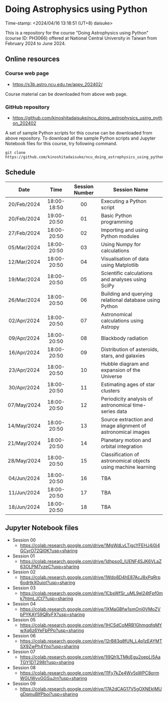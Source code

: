 # Doing Astrophysics using Python

Time-stamp: <2024/04/16 13:18:51 (UT+8) daisuke>

This is a repository for the course "Doing Astrophysics using Python" (course ID: PH3066) offered at National Central University in Taiwan from February 2024 to June 2024.

## Online resources

### Course web page

- https://s3b.astro.ncu.edu.tw/appy_202402/

Course material can be downloaded from above web page.

### GitHub repository

- https://github.com/kinoshitadaisuke/ncu_doing_astrophysics_using_python_202402

A set of sample Python scripts for this course can be downloaded from above repository. To download all the sample Python scripts and Jupyter Notebook files for this course, try following command.

```shell
git clone https://github.com/kinoshitadaisuke/ncu_doing_astrophysics_using_python_202402.git
```

## Schedule

|Date|Time|Session Number|Session Name|
|:---:|:---:|:---:|---|
|20/Feb/2024|18:00-18:50|00|Executing a Python script|
|20/Feb/2024|19:00-20:50|01|Basic Python programming|
|27/Feb/2024|18:00-20:50|02|Importing and using Python modules|
|05/Mar/2024|18:00-20:50|03|Using Numpy for calculations|
|12/Mar/2024|18:00-20:50|04|Visualisation of data using Matplotlib|
|19/Mar/2024|18:00-20:50|05|Scientific calculations and analyses using SciPy|
|26/Mar/2024|18:00-20:50|06|Building and querying relational database using Python|
|02/Apr/2024|18:00-20:50|07|Astronomical calculations using Astropy|
|09/Apr/2024|18:00-20:50|08|Blackbody radiation|
|16/Apr/2024|18:00-20:50|09|Distribution of asteroids, stars, and galaxies|
|23/Apr/2024|18:00-20:50|10|Hubble diagram and expansion of the Universe|
|30/Apr/2024|18:00-20:50|11|Estimating ages of star clusters|
|07/May/2024|18:00-20:50|12|Periodicity analysis of astronomical time-series data|
|14/May/2024|18:00-20:50|13|Source extraction and image alignment of astronomical images|
|21/May/2024|18:00-20:50|14|Planetary motion and orbital integration|
|28/May/2024|18:00-20:50|15|Classification of astronomical objects using machine learning|
|04/Jun/2024|18:00-20:50|16|TBA|
|11/Jun/2024|18:00-20:50|17|TBA|
|18/Jun/2024|18:00-20:50|18|TBA|

## Jupyter Notebook files

- Session 00
  - https://colab.research.google.com/drive/1MgWdLvLTigcYFEHJ4j0j4GCyrO72QI0K?usp=sharing
- Session 01
  - https://colab.research.google.com/drive/1dhpso0_lUENF4SJK6VLaZ63OLPM7vzeC?usp=sharing
- Session 02
  - https://colab.research.google.com/drive/1Wdo8D4hE87AcJ8xPqRrp6odrtkX0uiot?usp=sharing
- Session 03
  - https://colab.research.google.com/drive/1CbsWfSr_uML9eI24tFpf0mk7htmLJCt7?usp=sharing
- Session 04
  - https://colab.research.google.com/drive/1XMaGBfw1smOni0VMoZVbPYKAY59QRyFX?usp=sharing
- Session 05
  - https://colab.research.google.com/drive/1HCSdCoMRB1GhmgqfqMYwXq6z6YeFbPPp?usp=sharing
- Session 06
  - https://colab.research.google.com/drive/12rB83q8fUN_L4p1zEAYMTSX9ZwPh4Yno?usp=sharing
- Session 07
  - https://colab.research.google.com/drive/1l9Qh1LTMkiEgu2oepLI5AaTGY1DT298t?usp=sharing
- Session 08
  - https://colab.research.google.com/drive/11Fy7kZe4Wv5sWPC8ormWGUWvvGGSuJrn?usp=sharing
- Session 09
  - https://colab.research.google.com/drive/17A2dCAG17V5gOXNEkIMUgDqmuBIfPboj?usp=sharing
